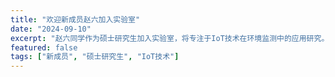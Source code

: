 ```yaml
---
title: "欢迎新成员赵六加入实验室"
date: "2024-09-10"
excerpt: "赵六同学作为硕士研究生加入实验室，将专注于IoT技术在环境监测中的应用研究。"
featured: false
tags: ["新成员", "硕士研究生", "IoT技术"]
---
```

